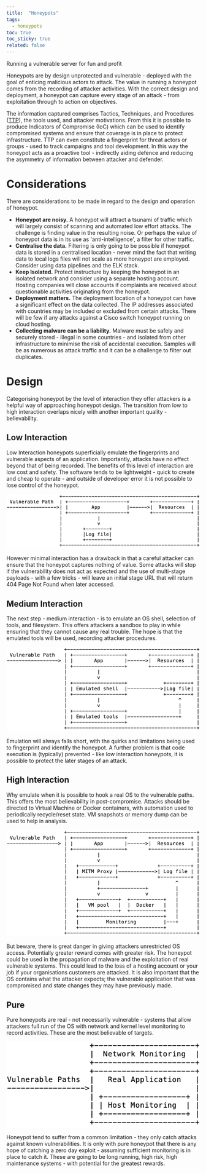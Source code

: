 ```yaml
---
title:  "Honeypots"
tags:
  - honeypots
toc: true
toc_sticky: true
related: false
---
```


Running a vulnerable server for fun and profit

Honeypots are by design unprotected and vulnerable - deployed with the goal of enticing malicious actors to attack.  The value in running a honeypot comes from the recording of attacker activities.  With the correct design and deployment, a honeypot can capture every stage of an attack - from exploitation through to action on objectives.

The information captured comprises Tactics, Techniques, and Procedures ([TTP](https://posts.specterops.io/whats-in-a-name-ttps-in-info-sec-14f24480ddcc?gi=ca00fb8ba42f)), the tools used, and attacker motivations.  From this it is possible to produce Indicators of Compromise (IoC) which can be used to identify compromised systems and ensure that coverage is in place to protect infrastructure.  TTP can even constitute a fingerprint for threat actors or groups - used to track campaigns and tool development.  In this way the honeypot acts as a proactive tool - indirectly aiding defence and reducing the asymmetry of information between attacker and defender.

# Considerations

There are considerations to be made in regard to the design and operation of honeypot.

- **Honeypot are noisy.**  A honeypot will attract a tsunami of traffic which will largely consist of scanning and automated low effort attacks.  The challenge is finding value in the resulting noise.  Or perhaps the value of honeypot data is in its use as 'anti-intelligence', a filter for other traffic.
- **Centralise the data.**  Filtering is only going to be possible if honeypot data is stored in a centralised location - never mind the fact that writing data to local logs files will not scale as more honeypot are employed.  Consider using data pipelines and the ELK stack.
- **Keep Isolated.** Protect instructure by keeping the honeypot in an isolated network and consider using a separate hosting account.  Hosting companies will close accounts if complaints are received about questionable activities originating from the honeypot.
- **Deployment matters.** The deployment location of a honeypot can have a significant effect on the data collected.  The IP addresses associated with countries may be included or excluded from certain attacks.  There will be few if any attacks against a Cisco switch honeypot running on cloud hosting.
- **Collecting malware can be a liability.**  Malware must be safely and securely stored - illegal in some countries - and isolated from other infrastructure to minimise the risk of accidental execution.  Samples will be as numerous as attack traffic and it can be a challenge to filter out duplicates.

# Design

Categorising honeypot by the level of interaction they offer attackers is a helpful way of approaching honeypot design.  The transition from low to high interaction overlaps nicely with another important quality - believability.

## Low Interaction

Low Interaction honeypots superficially emulate the fingerprints and vulnerable aspects of an application.  Importantly, attacks have no effect beyond that of being recorded.  The benefits of this level of interaction are low cost and safety.  The software tends to be lightweight - quick to create and cheap to operate - and outside of developer error it is not possible to lose control of the honeypot.

![low interaction honeypot](/assets/images/honeypot/lowInteractionPot.png)

However minimal interaction has a drawback in that a careful attacker can ensure that the honeypot captures nothing of value.  Some attacks will stop if the vulnerability does not act as expected and the use of multi-stage payloads - with a few tricks - will leave an initial stage URL that will return 404 Page Not Found when later accessed.

## Medium Interaction

The next step - medium interaction - is to emulate an OS shell, selection of tools, and filesystem.  This offers attackers a sandbox to play in while ensuring that they cannot cause any real trouble.  The hope is that the emulated tools will be used, recording attacker procedures.

![medium interaction honeypot](/assets/images/honeypot/medInteractionPot.png)

Emulation will always falls short, with the quirks and limitations being used to fingerprint and identify the honeypot.  A further problem is that code execution is (typically) prevented - like low interaction honeypots, it is possible to protect the later stages of an attack.

## High Interaction

Why emulate when it is possible to hook a real OS to the vulnerable paths.  This offers the most believability in post-compromise.  Attacks should be directed to Virtual Machine or Docker containers, with automation used to periodically recycle/reset state.  VM snapshots or memory dump can be used to help in analysis.

![high interaction honeypot](/assets/images/honeypot/highInteractionPot.png)

But beware, there is great danger in giving attackers unrestricted OS access.  Potentially greater reward comes with greater risk. The honeypot could be used in the propagation of malware and the exploitation of real vulnerable systems.  This could lead to the loss of a hosting account or your job if your organisations customers are attacked.  It is also important that the OS contains what the attacker expects; the vulnerable application that was compromised and state changes they may have previously made.

## Pure

Pure honeypots are real - not necessarily vulnerable - systems that allow attackers full run of the OS with network and kernel level monitoring to record activities.  These are the most believable of targets.

![pure honeypot](/assets/images/honeypot/purePot.png)

Honeypot tend to suffer from a common limitation - they only catch attacks against known vulnerabilities.  It is only with pure honeypot that there is any hope of catching a zero day exploit - assuming sufficient monitoring is in place to catch it.  These are going to be long running, high risk, high maintenance systems - with potential for the greatest rewards.
